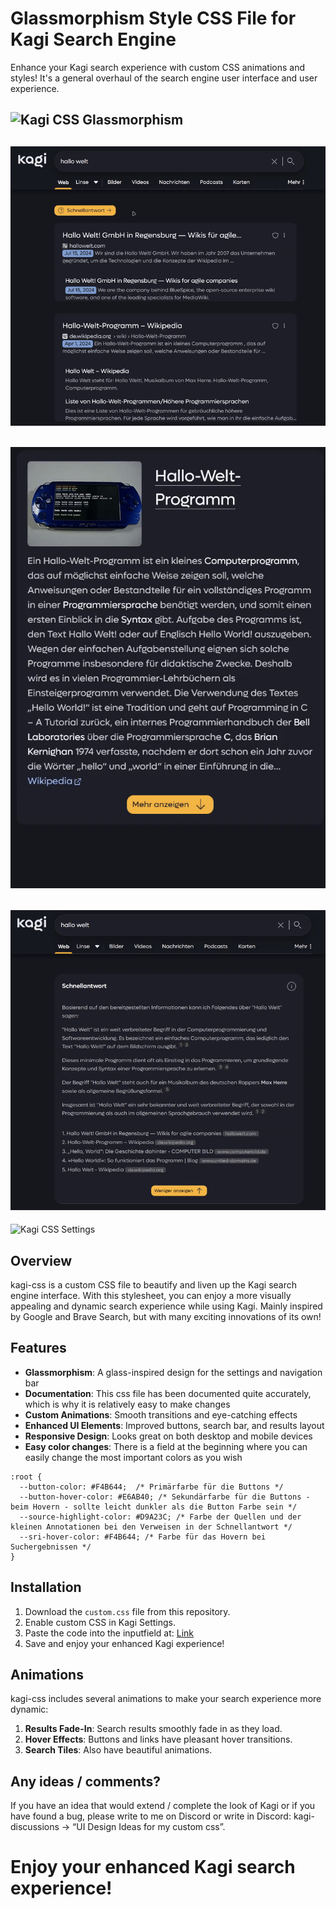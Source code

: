 # Glassmorphism Style CSS File for Kagi Search Engine

Enhance your Kagi search experience with custom CSS animations and styles! It's a general overhaul of the search engine user interface and user experience.

![Kagi CSS Glassmorphism](images/glassmorphism.gif)
---
![Kagi CSS Navigation](images/top-bar-navigation.gif)
---
![Kagi CSS Button](images/button.gif)
---
![Kagi CSS Quick Answer](images/quick-answer.gif)
---
![Kagi CSS Settings](images/settings.gif)


## Overview

kagi-css is a custom CSS file to beautify and liven up the Kagi search engine interface. With this stylesheet, you can enjoy a more visually appealing and dynamic search experience while using Kagi. Mainly inspired by Google and Brave Search, but with many exciting innovations of its own!

## Features

- **Glassmorphism**: A glass-inspired design for the settings and navigation bar
- **Documentation**: This css file has been documented quite accurately, which is why it is relatively easy to make changes
- **Custom Animations**: Smooth transitions and eye-catching effects
- **Enhanced UI Elements**: Improved buttons, search bar, and results layout
- **Responsive Design**: Looks great on both desktop and mobile devices
- **Easy color changes**: There is a field at the beginning where you can easily change the most important colors as you wish
```
:root {
  --button-color: #F4B644;  /* Primärfarbe für die Buttons */
  --button-hover-color: #E6AB40; /* Sekundärfarbe für die Buttons - beim Hovern - sollte leicht dunkler als die Button Farbe sein */
  --source-highlight-color: #D9A23C; /* Farbe der Quellen und der kleinen Annotationen bei den Verweisen in der Schnellantwort */
  --sri-hover-color: #F4B644; /* Farbe für das Hovern bei Suchergebnissen */
}
```

## Installation

1. Download the `custom.css` file from this repository.
2. Enable custom CSS in Kagi Settings.
3. Paste the code into the inputfield at: [Link](https://kagi.com/settings?p=custom_css)
4. Save and enjoy your enhanced Kagi experience!

## Animations

kagi-css includes several animations to make your search experience more dynamic:

1. **Results Fade-In**: Search results smoothly fade in as they load.
2. **Hover Effects**: Buttons and links have pleasant hover transitions.
3. **Search Tiles**: Also have beautiful animations.

## Any ideas / comments?

If you have an idea that would extend / complete the look of Kagi or if you have found a bug, please write to me on Discord or write in Discord: kagi-discussions -> “UI Design Ideas for my custom css”.

# Enjoy your enhanced Kagi search experience!
